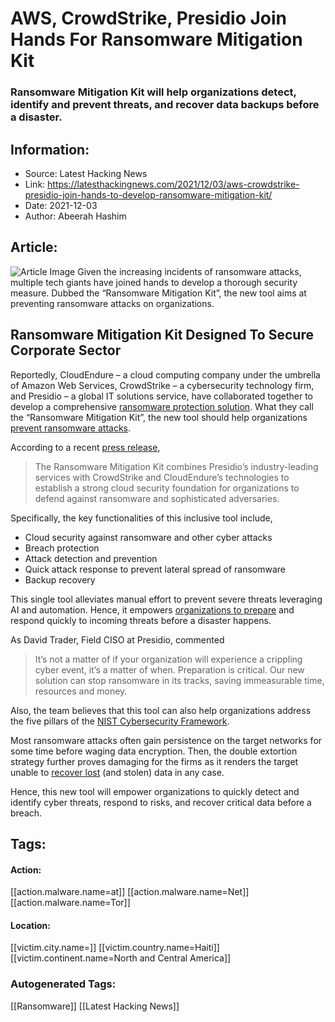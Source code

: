 # AWS, CrowdStrike, Presidio Join Hands For Ransomware Mitigation Kit
### Ransomware Mitigation Kit will help organizations detect, identify and prevent threats, and recover data backups before a disaster.

## Information:
+ Source: Latest Hacking News
+ Link: https://latesthackingnews.com/2021/12/03/aws-crowdstrike-presidio-join-hands-to-develop-ransomware-mitigation-kit/
+ Date: 2021-12-03
+ Author: Abeerah Hashim


## Article:
![Article Image](https://latesthackingnews.com/wp-content/uploads/2021/12/Technology-Cybersecurity.jpg)
 Given the increasing incidents of ransomware attacks, multiple tech giants have joined hands to develop a thorough security measure. Dubbed the “Ransomware Mitigation Kit”, the new tool aims at preventing ransomware attacks on organizations.

 Ransomware Mitigation Kit Designed To Secure Corporate Sector
-------------------------------------------------------------

 Reportedly, CloudEndure – a cloud computing company under the umbrella of Amazon Web Services, CrowdStrike – a cybersecurity technology firm, and Presidio – a global IT solutions service, have collaborated together to develop a comprehensive [ransomware protection solution](https://latesthackingnews.com/2018/08/08/black-hat-usa-update-blackberry-launches-new-ransomware-solution/). What they call the “Ransomware Mitigation Kit”, the new tool should help organizations [prevent ransomware attacks](https://latesthackingnews.com/2020/03/02/prevent-ransomware-attacks-5-effective-strategies/).

 According to a recent [press release](https://www.businesswire.com/news/home/20211201005633/en/Presidio-CrowdStrike-and-AWS-Team-Up-to-Reduce-Ransomware-Attacks-with-New-Ransomware-Mitigation-Kit),

 
> The Ransomware Mitigation Kit combines Presidio’s industry-leading services with CrowdStrike and CloudEndure’s technologies to establish a strong cloud security foundation for organizations to defend against ransomware and sophisticated adversaries.
> 
> 

 Specifically, the key functionalities of this inclusive tool include,

 * Cloud security against ransomware and other cyber attacks
* Breach protection
* Attack detection and prevention
* Quick attack response to prevent lateral spread of ransomware
* Backup recovery

 This single tool alleviates manual effort to prevent severe threats leveraging AI and automation. Hence, it empowers [organizations to prepare](https://latesthackingnews.com/2021/09/13/how-purple-teaming-prepares-organizations-for-ransomware-attacks/) and respond quickly to incoming threats before a disaster happens.

 As David Trader, Field CISO at Presidio, commented

 
> It’s not a matter of if your organization will experience a crippling cyber event, it’s a matter of when. Preparation is critical. Our new solution can stop ransomware in its tracks, saving immeasurable time, resources and money.
> 
> 

 Also, the team believes that this tool can also help organizations address the five pillars of the [NIST Cybersecurity Framework](https://www.nist.gov/cyberframework).

 Most ransomware attacks often gain persistence on the target networks for some time before waging data encryption. Then, the double extortion strategy further proves damaging for the firms as it renders the target unable to [recover lost](https://latesthackingnews.com/2021/06/29/how-to-recover-lost-files-after-virus-attack/) (and stolen) data in any case.

 Hence, this new tool will empower organizations to quickly detect and identify cyber threats, respond to risks, and recover critical data before a breach.

   


## Tags:

#### Action:
[[action.malware.name=at]] [[action.malware.name=Net]] [[action.malware.name=Tor]]

#### Location:
[[victim.city.name=]] [[victim.country.name=Haiti]] [[victim.continent.name=North and Central America]]

### Autogenerated Tags:
[[Ransomware]] [[Latest Hacking News]]

